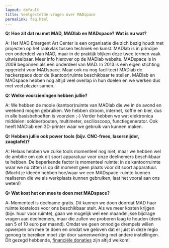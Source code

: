 ```yaml
---
layout: default
title: Veelgestelde vragen over MADspace
permalink: faq.html
---
```


**Q: Hoe zit dat nu met MAD, MADlab en MADspace? Wat is nu wat?**

A: Het MAD Emergent Art Center is een organisatie die zich bezig houdt met
projecten op het raakvlak tussen techniek en kunst. MADlab is in principe een
onderdeel van MAD, maar in de praktijk blijken deze twee termen vaak
uitwisselbaar. Meer info hierover op de MADlab website. MADspace is in 2009
begonnen als een onderdeel van MAD. In 2013 is een eigen stichting opgericht
voor MADspace. Maar ook nu nog faciliteert MADlab de hackerspace door de
(kantoor)ruimte beschikbaar te stellen. MADlab en MADspace hebben nog altijd
veel overlap in hun doelen en we werken dus met veel plezier samen.

**Q: Welke voorzieningen hebben jullie?**

A: We hebben de mooie (kantoor)ruimte van MADlab die we in de avond en weekend
mogen gebruiken. We hebben stroom, internet, koffie en bier, dus in alle
basisbehoeften is voorzien ;-) Verder hebben we wat elektronica middelen:
soldeerbouten, multimeter, oscilloscoop, functiegenerator. Ook heeft MADlab
een 3D-printer waar we gebruik van kunnen maken.

**Q: Hebben jullie ook power tools (bijv. CNC-frees, lasersnijder,
zaagtafel)?**

A: Helaas hebben we zulke tools momenteel nog niet, maar we hebben wel de
ambitie om ook dit soort apparatuur voor onze deelnemers beschikbaar te
hebben. De beperkende factor is momenteel ruimte: in de kantoorruimte waar we
nu zitten is op dit moment geen plaats voor dit soort apparatuur. (Mocht je
ideeën hebben hoe/waar we een MADspace-ruimte kunnen realiseren die we als
werkplaats kunnen gebruiken, laat het vooral aan ons weten!)

**Q: Wat kost het om mee te doen met MADspace?**

A: Momenteel is deelname gratis. Dit kunnen we doen doordat MAD haar ruimte
kosteloos voor ons beschikbaar stelt. Als we meer kosten krijgen (bijv. huur
voor ruimte), gaan we mogelijk wel een maandelijkse bijdrage vragen aan
deelnemers, maar die zullen we proberen laag te houden (denk aan 5 of 10 euro
per maand). Omdat we geen onnodige drempels willen opwerpen om mee te doen en
omdat we geloven dat er juist in deze regio genoeg te bereiken moet zijn door
samenwerking met andere instellingen. Dit gezegd hebbende, [financiële donaties](http://madspace.github.io/over#donaties)
zijn altijd welkom!
